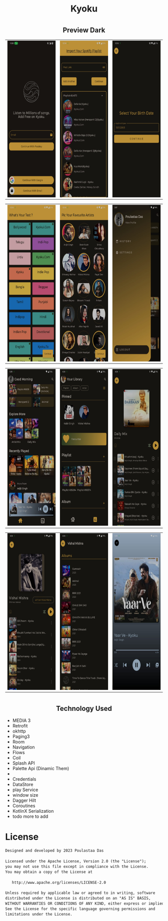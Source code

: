 # <h1 align="center">Kyoku</h>

# <h2 align="center">Preview Dark</h2>

<table>
  <tr>
    <td>
      <img src="https://github.com/POULASTAAdAS/Music-Streaming-App/blob/main/screenShorts/Auth.jpg" width="250" height="500">
    </td>
    <td>
      <img src="https://github.com/POULASTAAdAS/Music-Streaming-App/blob/main/screenShorts/adding%20spotify%20playlist.jpg" width="250" height="500">
    </td>
    <td>
      <img src="https://github.com/POULASTAAdAS/Music-Streaming-App/blob/main/screenShorts/set%20b'date.jpg" width="250" height="500">
    </td>
  </tr>
</table>

<table>
  <tr>
    <td>
      <img src="https://github.com/POULASTAAdAS/Music-Streaming-App/blob/main/screenShorts/select%20genre.jpg" width="250" height="500">
    </td>
    <td>
      <img src="https://github.com/POULASTAAdAS/Music-Streaming-App/blob/main/screenShorts/select%20artist.jpg" width="250" height="500">
    </td>
    <td>
      <img src="https://github.com/POULASTAAdAS/Music-Streaming-App/blob/main/screenShorts/Navigation.jpg" width="250" height="500">
    </td>
  </tr>
</table>

<table>
  <tr>
    <td>
      <img src="https://github.com/POULASTAAdAS/Music-Streaming-App/blob/main/screenShorts/Home.jpg" width="250" height="500">
    </td>
    <td>
      <img src="https://github.com/POULASTAAdAS/Music-Streaming-App/blob/main/screenShorts/Library.jpg" width="250" height="500">
    </td>
    <td>
      <img src="https://github.com/POULASTAAdAS/Music-Streaming-App/blob/main/screenShorts/Daily%20Mix.jpg" width="250" height="500">
    </td>
  </tr>
</table>

<table>
  <tr>
    <td>
      <img src="https://github.com/POULASTAAdAS/Music-Streaming-App/blob/main/screenShorts/Artist.jpg" width="250" height="500">
    </td>
    <td>
      <img src="https://github.com/POULASTAAdAS/Music-Streaming-App/blob/main/screenShorts/All%20from%20Artist.jpg" width="250" height="500">
    </td>
    <td>
      <img src="https://github.com/POULASTAAdAS/Music-Streaming-App/blob/main/screenShorts/Player.jpg" width="250" height="500">
    </td>
  </tr>
</table>

# <h2 align="center">Technology Used</h2>

- MEDIA 3
- Retrofit
- okhttp
- Paging3
- Room
- Navigation
- Flows
- Coil
- Splash API
- Palette Api (Dinamic Them)
-
- Credentials
- DataStore
- play Service
- window size
- Dagger Hilt
- Coroutines
- KotlinX Serialization
- todo more to add

# License

```xml
Designed and developed by 2023 Poulastaa Das

Licensed under the Apache License, Version 2.0 (the "License");
you may not use this file except in compliance with the License.
You may obtain a copy of the License at

   http://www.apache.org/licenses/LICENSE-2.0

Unless required by applicable law or agreed to in writing, software
distributed under the License is distributed on an "AS IS" BASIS,
WITHOUT WARRANTIES OR CONDITIONS OF ANY KIND, either express or implied.
See the License for the specific language governing permissions and
limitations under the License.
```
